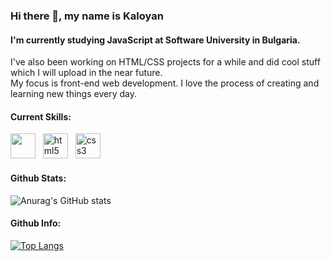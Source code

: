 ### Hi there 👋, my name is Kaloyan
#### I'm currently studying JavaScript at Software University in Bulgaria.  
I've also been working on HTML/CSS projects for a while and did cool stuff which I will upload in the near future.  
My focus is front-end web development. I love the process of creating and learning new things every day.

#### Current Skills:

[<img src='https://upload.wikimedia.org/wikipedia/commons/thumb/9/99/Unofficial_JavaScript_logo_2.svg/1024px-Unofficial_JavaScript_logo_2.svg.png' height='40'>](https://developer.mozilla.org/en-US/docs/Web/JavaScript) &nbsp;&nbsp;[<img src='https://seeklogo.com/images/H/html5-without-wordmark-color-logo-14D252D878-seeklogo.com.png' alt='html5' height='40'>](https://developer.mozilla.org/en-US/docs/Glossary/HTML5) &nbsp; [<img src='https://www.seekpng.com/png/full/141-1415372_css3-icon-png.png' alt='css3' height='40'>](https://developer.mozilla.org/en-US/docs/Web/CSS)  



#### Github Stats:

![Anurag's GitHub stats](https://github-readme-stats.vercel.app/api?username=flnx&theme=radical&show_icons=true)  

#### Github Info:
[![Top Langs](https://github-readme-stats.vercel.app/api/top-langs/?username=flnx)](https://github.com/anuraghazra/github-readme-stats)

